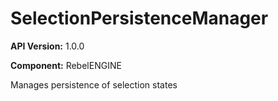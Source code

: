 # SelectionPersistenceManager

**API Version:** 1.0.0

**Component:** RebelENGINE

Manages persistence of selection states

